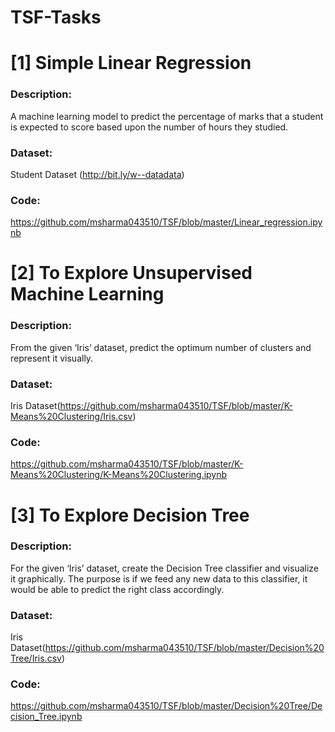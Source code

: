 # TSF-Tasks

# [1] Simple Linear Regression

### Description:
A machine learning model to predict the percentage of marks that a student is expected to score based upon the number of hours they studied.

### Dataset:
Student Dataset (http://bit.ly/w--datadata)

### Code:
https://github.com/msharma043510/TSF/blob/master/Linear_regression.ipynb


# [2] To Explore Unsupervised Machine Learning

### Description:
From the given ‘Iris’ dataset, predict the optimum number of clusters and represent it visually. 

### Dataset:
Iris Dataset(https://github.com/msharma043510/TSF/blob/master/K-Means%20Clustering/Iris.csv)

### Code:
https://github.com/msharma043510/TSF/blob/master/K-Means%20Clustering/K-Means%20Clustering.ipynb

# [3] To Explore Decision Tree

### Description:
For the given ‘Iris’ dataset, create the Decision Tree classifier and visualize it graphically. The purpose is if we feed any new data to this classifier, it would be able to predict the right class accordingly.

### Dataset:
Iris Dataset(https://github.com/msharma043510/TSF/blob/master/Decision%20Tree/Iris.csv)

### Code:
https://github.com/msharma043510/TSF/blob/master/Decision%20Tree/Decision_Tree.ipynb

